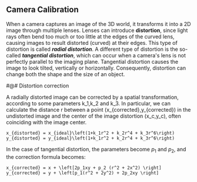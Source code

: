 ## Camera Calibration

When a camera captures an image of the 3D world, it transforms it into a 2D image through multiple lenses. Lenses can introduce **distortion**, since light rays often bend too much or too little at the edges of the curved lens, causing  images to result distorted (curved) at their edges. This type of distortion is called ***radial distortion***. A different type of distortion is the so-called ***tangential distortion***, which can occur when a camera's lens is not perfectly parallel to the imaging plane. Tangential distortion causes the image to look tilted, vertically or horizontally. Consequently, distortion can change both the shape and the size of an object.

#@# Distortion correction

A radially distorted image can be corrected by a spatial transformation, according to some parameters k_1,k_2 and k_3. In particular, we can calculate the distance r between a point (x_{corrected},y_{corrected}) in the undistorted image and the center of the image distortion (x_c,y_c), often coinciding with the image center.

    x_{distorted} = x_{ideal}\left(1+k_1r^2 + k_2r^4 + k_3r^6\right)
    y_{distorted} = y_{ideal}\left(1+k_1r^2 + k_2r^4 + k_3r^6\right)

In the case of tangential distortion, the parameters become $p_1$ and $p_2$, and the correction formula becomes:

    x_{corrected} = x + \left[2p_1xy + p_2 (r^2 + 2x^2) \right]
    y_{corrected} = y + \left[p_1(r^2 + 2y^2) + 2p_2xy \right]
    
    
